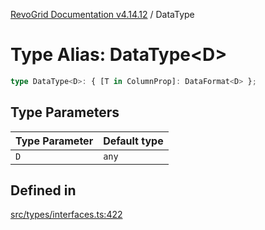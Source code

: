 [RevoGrid Documentation v4.14.12](README.md) / DataType

# Type Alias: DataType\<D\>

```ts
type DataType<D>: { [T in ColumnProp]: DataFormat<D> };
```

## Type Parameters

| Type Parameter | Default type |
| ------ | ------ |
| `D` | `any` |

## Defined in

[src/types/interfaces.ts:422](https://github.com/revolist/revogrid/blob/ee1081dbd910f211c490863a4b642535e5dce01e/src/types/interfaces.ts#L422)
